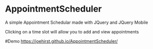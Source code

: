 # AppointmentScheduler
A simple Appointment Schedular made with JQuery and JQuery Mobile

Clicking on a time slot will allow you to add and view appointments

#Demo
https://joehirst.github.io/AppointmentScheduler/
